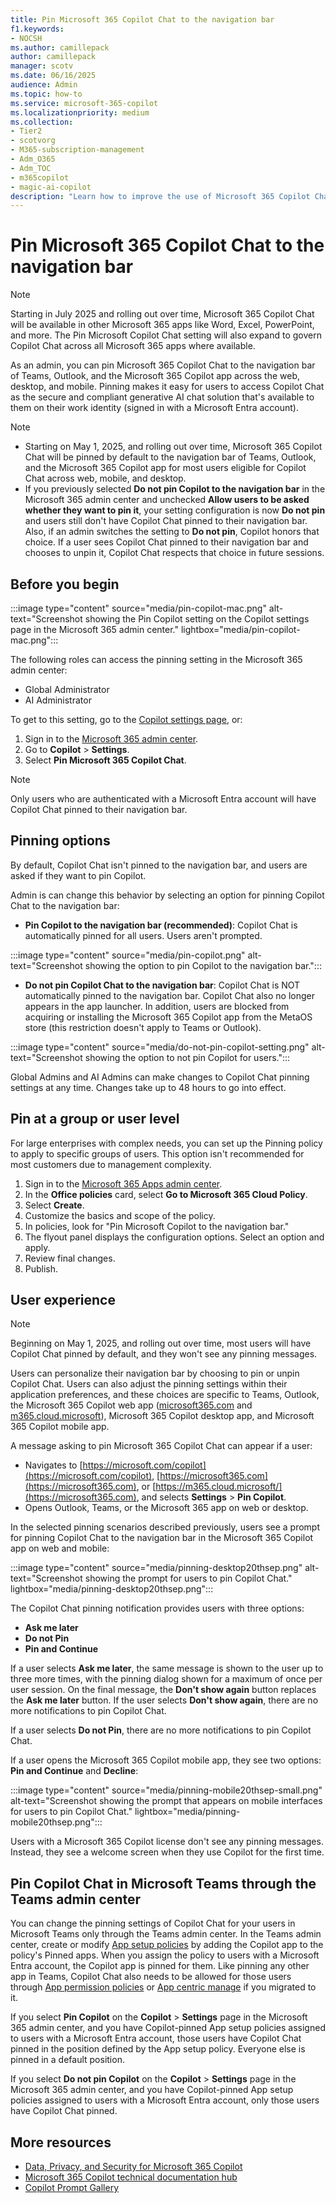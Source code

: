 ```yaml
---
title: Pin Microsoft 365 Copilot Chat to the navigation bar
f1.keywords:
- NOCSH
ms.author: camillepack
author: camillepack
manager: scotv
ms.date: 06/16/2025
audience: Admin
ms.topic: how-to
ms.service: microsoft-365-copilot
ms.localizationpriority: medium
ms.collection: 
- Tier2
- scotvorg
- M365-subscription-management 
- Adm_O365
- Adm_TOC
- m365copilot
- magic-ai-copilot
description: "Learn how to improve the use of Microsoft 365 Copilot Chat across your organization by pinning it to the navigation bar in Teams, Outlook, and the Microsoft 365 Copilot app cross the web, desktop, and mobile."
---
```


# Pin Microsoft 365 Copilot Chat to the navigation bar

> [!NOTE]
> Starting in July 2025 and rolling out over time, Microsoft 365 Copilot Chat will be available in other Microsoft 365 apps like Word, Excel, PowerPoint, and more. The Pin Microsoft Copilot Chat setting will also expand to govern Copilot Chat across all Microsoft 365 apps where available.

As an admin, you can pin Microsoft 365 Copilot Chat to the navigation bar of Teams, Outlook, and the Microsoft 365 Copilot app across the web, desktop, and mobile. Pinning makes it easy for users to access Copilot Chat as the secure and compliant generative AI chat solution that's available to them on their work identity (signed in with a Microsoft Entra account).

>[!NOTE]
>
> - Starting on May 1, 2025, and rolling out over time, Microsoft 365 Copilot Chat will be pinned by default to the navigation bar of Teams, Outlook, and the Microsoft 365 Copilot app for most users eligible for Copilot Chat across web, mobile, and desktop.
> - If you previously selected **Do not pin Copilot to the navigation bar** in the Microsoft 365 admin center and unchecked **Allow users to be asked whether they want to pin it**, your setting configuration is now **Do not pin** and users still don't have Copilot Chat pinned to their navigation bar. Also, if an admin switches the setting to **Do not pin**, Copilot honors that choice. If a user sees Copilot Chat pinned to their navigation bar and chooses to unpin it, Copilot Chat respects that choice in future sessions.

## Before you begin

:::image type="content" source="media/pin-copilot-mac.png" alt-text="Screenshot showing the Pin Copilot setting on the Copilot settings page in the Microsoft 365 admin center." lightbox="media/pin-copilot-mac.png":::

The following roles can access the pinning setting in the Microsoft 365 admin center:

- Global Administrator
- AI Administrator

To get to this setting, go to the <a href="https://go.microsoft.com/fwlink/?linkid=2310640" target="_blank">Copilot settings page</a>, or:

1. Sign in to the <a href="https://go.microsoft.com/fwlink/p/?linkid=2024339" target="_blank">Microsoft 365 admin center</a>.
1. Go to **Copilot** > **Settings**.
1. Select **Pin Microsoft 365 Copilot Chat**.

> [!NOTE]
> Only users who are authenticated with a Microsoft Entra account will have Copilot Chat pinned to their navigation bar.

## Pinning options

By default, Copilot Chat isn't pinned to the navigation bar, and users are asked if they want to pin Copilot.

Admin is can change this behavior by selecting an option for pinning Copilot Chat to the navigation bar:

- **Pin Copilot to the navigation bar (recommended)**: Copilot Chat is automatically pinned for all users. Users aren't prompted.

:::image type="content" source="media/pin-copilot.png" alt-text="Screenshot showing the option to pin Copilot to the navigation bar.":::

- **Do not pin Copilot Chat to the navigation bar**: Copilot Chat is NOT automatically pinned to the navigation bar. Copilot Chat also no longer appears in the app launcher. In addition, users are blocked from acquiring or installing the Microsoft 365 Copilot app from the MetaOS store (this restriction doesn't apply to Teams or Outlook).

:::image type="content" source="media/do-not-pin-copilot-setting.png" alt-text="Screenshot showing the option to not pin Copilot for users.":::

Global Admins and AI Admins can make changes to Copilot Chat pinning settings at any time. Changes take up to 48 hours to go into effect.

## Pin at a group or user level

For large enterprises with complex needs, you can set up the Pinning policy to apply to specific groups of users. This option isn't recommended for most customers due to management complexity.

1. Sign in to the <a href="https://config.office.com/" target="_blank">Microsoft 365 Apps admin center</a>.
2. In the **Office policies** card, select **Go to Microsoft 365 Cloud Policy**.
3. Select **Create**.
4. Customize the basics and scope of the policy.
5. In policies, look for "Pin Microsoft Copilot to the navigation bar."
6. The flyout panel displays the configuration options. Select an option and apply.
7. Review final changes.
8. Publish.

## User experience

>[!NOTE]
> Beginning on May 1, 2025, and rolling out over time, most users will have Copilot Chat pinned by default, and they won't see any pinning messages.

Users can personalize their navigation bar by choosing to pin or unpin Copilot Chat. Users can also adjust the pinning settings within their application preferences, and these choices are specific to Teams, Outlook, the Microsoft 365 Copilot web app ([microsoft365.com](https://M365Copilot.com) and [m365.cloud.microsoft](https://m365.cloud.microsoft/)), Microsoft 365 Copilot desktop app, and Microsoft 365 Copilot mobile app.

A message asking to pin Microsoft 365 Copilot Chat can appear if a user:

- Navigates to [https://microsoft.com/copilot](https://microsoft.com/copilot), [https://microsoft365.com](https://microsoft365.com), or [https://m365.cloud.microsoft/](https://microsoft365.com), and selects **Settings** > **Pin Copilot**.  
- Opens Outlook, Teams, or the Microsoft 365 app on web or desktop.

In the selected pinning scenarios described previously, users see a prompt for pinning Copilot Chat to the navigation bar in the Microsoft 365 Copilot app on web and mobile:

:::image type="content" source="media/pinning-desktop20thsep.png" alt-text="Screenshot showing the prompt for users to pin Copilot Chat." lightbox="media/pinning-desktop20thsep.png":::

The Copilot Chat pinning notification provides users with three options:

- **Ask me later**
- **Do not Pin**
- **Pin and Continue**

If a user selects **Ask me later**, the same message is shown to the user up to three more times, with the pinning dialog shown for a maximum of once per user session. On the final message, the **Don't show again** button replaces the **Ask me later** button. If the user selects **Don't show again**, there are no more notifications to pin Copilot Chat.  

If a user selects **Do not Pin**, there are no more notifications to pin Copilot Chat.

If a user opens the Microsoft 365 Copilot mobile app, they see two options: **Pin and Continue** and **Decline**:

:::image type="content" source="media/pinning-mobile20thsep-small.png" alt-text="Screenshot showing the prompt that appears on mobile interfaces for users to pin Copilot Chat." lightbox="media/pinning-mobile20thsep.png":::

Users with a Microsoft 365 Copilot license don't see any pinning messages. Instead, they see a welcome screen when they use Copilot for the first time.

## Pin Copilot Chat in Microsoft Teams through the Teams admin center

You can change the pinning settings of Copilot Chat for your users in Microsoft Teams only through the Teams admin center. In the Teams admin center, create or modify [App setup policies](/microsoftteams/teams-app-setup-policies#pin-apps) by adding the Copilot app to the policy's Pinned apps. When you assign the policy to users with a Microsoft Entra account, the Copilot app is pinned for them. Like pinning any other app in Teams, Copilot Chat also needs to be allowed for those users through [App permission policies](/microsoftteams/teams-app-permission-policies) or [App centric manage](/microsoftteams/app-centric-management) if you migrated to it.

If you select **Pin Copilot** on the **Copilot** > **Settings** page in the Microsoft 365 admin center, and you have Copilot-pinned App setup policies assigned to users with a Microsoft Entra account, those users have Copilot Chat pinned in the position defined by the App setup policy. Everyone else is pinned in a default position.

If you select **Do not pin Copilot** on the **Copilot** > **Settings** page in the Microsoft 365 admin center, and you have Copilot-pinned App setup policies assigned to users with a Microsoft Entra account, only those users have Copilot Chat pinned.

## More resources

- [Data, Privacy, and Security for Microsoft 365 Copilot](microsoft-365-copilot-privacy.md)
- [Microsoft 365 Copilot technical documentation hub](index.yml)
- [Copilot Prompt Gallery](https://copilot.cloud.microsoft/prompts)

